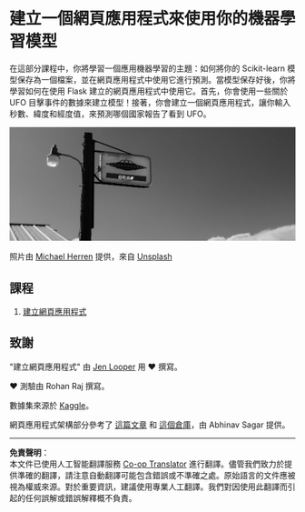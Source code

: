 <!--
CO_OP_TRANSLATOR_METADATA:
{
  "original_hash": "9836ff53cfef716ddfd70e06c5f43436",
  "translation_date": "2025-09-03T17:53:46+00:00",
  "source_file": "3-Web-App/README.md",
  "language_code": "hk"
}
-->
# 建立一個網頁應用程式來使用你的機器學習模型

在這部分課程中，你將學習一個應用機器學習的主題：如何將你的 Scikit-learn 模型保存為一個檔案，並在網頁應用程式中使用它進行預測。當模型保存好後，你將學習如何在使用 Flask 建立的網頁應用程式中使用它。首先，你會使用一些關於 UFO 目擊事件的數據來建立模型！接著，你會建立一個網頁應用程式，讓你輸入秒數、緯度和經度值，來預測哪個國家報告了看到 UFO。

![UFO 停車場](../../../translated_images/ufo.9e787f5161da9d4d1dafc537e1da09be8210f2ee996cb638aa5cee1d92867a04.hk.jpg)

照片由 <a href="https://unsplash.com/@mdherren?utm_source=unsplash&utm_medium=referral&utm_content=creditCopyText">Michael Herren</a> 提供，來自 <a href="https://unsplash.com/s/photos/ufo?utm_source=unsplash&utm_medium=referral&utm_content=creditCopyText">Unsplash</a>

## 課程

1. [建立網頁應用程式](1-Web-App/README.md)

## 致謝

"建立網頁應用程式" 由 [Jen Looper](https://twitter.com/jenlooper) 用 ♥️ 撰寫。

♥️ 測驗由 Rohan Raj 撰寫。

數據集來源於 [Kaggle](https://www.kaggle.com/NUFORC/ufo-sightings)。

網頁應用程式架構部分參考了 [這篇文章](https://towardsdatascience.com/how-to-easily-deploy-machine-learning-models-using-flask-b95af8fe34d4) 和 [這個倉庫](https://github.com/abhinavsagar/machine-learning-deployment)，由 Abhinav Sagar 提供。

---

**免責聲明**：  
本文件已使用人工智能翻譯服務 [Co-op Translator](https://github.com/Azure/co-op-translator) 進行翻譯。儘管我們致力於提供準確的翻譯，請注意自動翻譯可能包含錯誤或不準確之處。原始語言的文件應被視為權威來源。對於重要資訊，建議使用專業人工翻譯。我們對因使用此翻譯而引起的任何誤解或錯誤解釋概不負責。